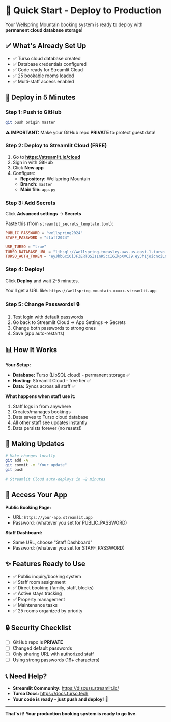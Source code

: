 # 🚀 Quick Start - Deploy to Production

Your Wellspring Mountain booking system is ready to deploy with **permanent cloud database storage**!

## ✅ What's Already Set Up

- ✅ Turso cloud database created
- ✅ Database credentials configured  
- ✅ Code ready for Streamlit Cloud
- ✅ 25 bookable rooms loaded
- ✅ Multi-staff access enabled

## 🎯 Deploy in 5 Minutes

### Step 1: Push to GitHub

```bash
git push origin master
```

**⚠️ IMPORTANT:** Make your GitHub repo **PRIVATE** to protect guest data!

### Step 2: Deploy to Streamlit Cloud (FREE)

1. Go to **https://streamlit.io/cloud**
2. Sign in with GitHub
3. Click **New app**
4. Configure:
   - **Repository:** Wellspring Mountain
   - **Branch:** `master`
   - **Main file:** `app.py`

### Step 3: Add Secrets

Click **Advanced settings** → **Secrets**

Paste this (from `streamlit_secrets_template.toml`):

```toml
PUBLIC_PASSWORD = "wellspring2024"
STAFF_PASSWORD = "staff2024"

USE_TURSO = "true"
TURSO_DATABASE_URL = "libsql://wellspring-tmeasley.aws-us-east-1.turso.io"
TURSO_AUTH_TOKEN = "eyJhbGciOiJFZERTQSIsInR5cCI6IkpXVCJ9.eyJhIjoicnciLCJpYXQiOjE3NjE2NjI5MjYsImlkIjoiNjVjNDgwM2ItY2VlYS00N2IwLTk1YWUtOWE5MGYyYzY0YjYzIiwicmlkIjoiYTlmNWFlYTgtZWQzOC00YmYyLThlOTktODNmNjk5YWY3MjIyIn0.TaSXzPClMfrgphBw29scFP_vy0_XgQgyukM45xwdaDoZ6SOqjDpmNyp0HKzqn6FN1-NcYH66uDB6rOjvw0S0Cg"
```

### Step 4: Deploy!

Click **Deploy** and wait 2-5 minutes.

You'll get a URL like: `https://wellspring-mountain-xxxxx.streamlit.app`

### Step 5: Change Passwords! 🔒

1. Test login with default passwords
2. Go back to Streamlit Cloud → App Settings → Secrets
3. Change both passwords to strong ones
4. Save (app auto-restarts)

## 📊 How It Works

**Your Setup:**
- **Database:** Turso (LibSQL cloud) - permanent storage ✅
- **Hosting:** Streamlit Cloud - free tier ✅
- **Data:** Syncs across all staff ✅

**What happens when staff use it:**
1. Staff logs in from anywhere
2. Creates/manages bookings
3. Data saves to Turso cloud database
4. All other staff see updates instantly
5. Data persists forever (no resets!)

## 🔄 Making Updates

```bash
# Make changes locally
git add -A
git commit -m "Your update"
git push

# Streamlit Cloud auto-deploys in ~2 minutes
```

## 📱 Access Your App

**Public Booking Page:**
- URL: `https://your-app.streamlit.app`
- Password: (whatever you set for PUBLIC_PASSWORD)

**Staff Dashboard:**
- Same URL, choose "Staff Dashboard"
- Password: (whatever you set for STAFF_PASSWORD)

## ✨ Features Ready to Use

- ✅ Public inquiry/booking system
- ✅ Staff room assignment
- ✅ Direct booking (family, staff, blocks)
- ✅ Active stays tracking
- ✅ Property management
- ✅ Maintenance tasks
- ✅ 25 rooms organized by priority

## 🔒 Security Checklist

- [ ] GitHub repo is **PRIVATE**
- [ ] Changed default passwords
- [ ] Only sharing URL with authorized staff
- [ ] Using strong passwords (16+ characters)

## 📞 Need Help?

- **Streamlit Community:** https://discuss.streamlit.io/
- **Turso Docs:** https://docs.turso.tech
- **Your code is ready - just push and deploy!** 🎉

---

**That's it! Your production booking system is ready to go live.**
